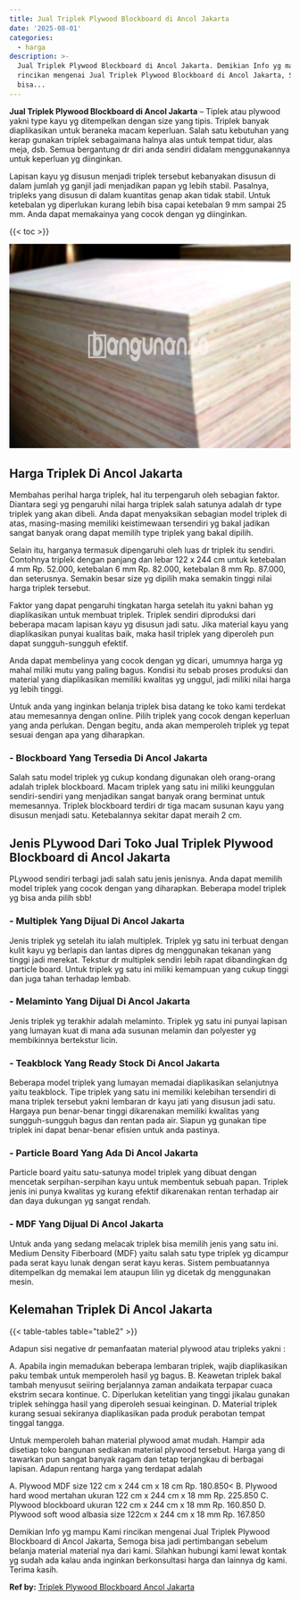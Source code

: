```yaml
---
title: Jual Triplek Plywood Blockboard di Ancol Jakarta
date: '2025-08-01'
categories:
  - harga
description: >-
  Jual Triplek Plywood Blockboard di Ancol Jakarta. Demikian Info yg mampu Kami
  rincikan mengenai Jual Triplek Plywood Blockboard di Ancol Jakarta, Semoga
  bisa...
---
```


**Jual Triplek Plywood Blockboard di Ancol Jakarta** – Tiplek atau plywood yakni type kayu yg ditempelkan dengan size yang tipis. Triplek banyak diaplikasikan untuk beraneka macam keperluan. Salah satu kebutuhan yang kerap gunakan triplek sebagaimana halnya alas untuk tempat tidur, alas meja, dsb. Semua bergantung dr diri anda sendiri didalam menggunakannya untuk keperluan yg diinginkan.

Lapisan kayu yg disusun menjadi triplek tersebut kebanyakan disusun di dalam jumlah yg ganjil jadi menjadikan papan yg lebih stabil. Pasalnya, tripleks yang disusun di dalam kuantitas genap akan tidak stabil. Untuk ketebalan yg diperlukan kurang lebih bisa capai ketebalan 9 mm sampai 25 mm. Anda dapat memakainya yang cocok dengan yg diinginkan.

{{< toc >}}

![Jual Triplek Plywood Blockboard di Ancol Jakarta](/images/jual-triplek-murah-35.png)

## Harga Triplek Di Ancol Jakarta

Membahas perihal harga triplek, hal itu terpengaruh oleh sebagian faktor. Diantara segi yg pengaruhi nilai harga triplek salah satunya adalah dr type triplek yang akan dibeli. Anda dapat menyaksikan sebagian model triplek di atas, masing-masing memiliki keistimewaan tersendiri yg bakal jadikan sangat banyak orang dapat memilih type triplek yang bakal dipilih.

Selain itu, harganya termasuk dipengaruhi oleh luas dr triplek itu sendiri. Contohnya triplek dengan panjang dan lebar 122 x 244 cm untuk ketebalan 4 mm Rp. 52.000, ketebalan 6 mm Rp. 82.000, ketebalan 8 mm Rp. 87.000, dan seterusnya. Semakin besar size yg dipilih maka semakin tinggi nilai harga triplek tersebut.

Faktor yang dapat pengaruhi tingkatan harga setelah itu yakni bahan yg diaplikasikan untuk membuat triplek. Triplek sendiri diproduksi dari beberapa macam lapisan kayu yg disusun jadi satu. Jika material kayu yang diaplikasikan punyai kualitas baik, maka hasil triplek yang diperoleh pun dapat sungguh-sungguh efektif.

Anda dapat membelinya yang cocok dengan yg dicari, umumnya harga yg mahal miliki mutu yang paling bagus. Kondisi itu sebab proses produksi dan material yang diaplikasikan memiliki kwalitas yg unggul, jadi miliki nilai harga yg lebih tinggi.

Untuk anda yang inginkan belanja triplek bisa datang ke toko kami terdekat atau memesannya dengan online. Pilih triplek yang cocok dengan keperluan yang anda perlukan. Dengan begitu, anda akan memperoleh triplek yg tepat sesuai dengan apa yang diharapkan.

### \- Blockboard Yang Tersedia Di Ancol Jakarta

Salah satu model triplek yg cukup kondang digunakan oleh orang-orang adalah triplek blockboard. Macam triplek yang satu ini miliki keunggulan sendiri-sendiri yang menjadikan sangat banyak orang berminat untuk memesannya. Triplek blockboard terdiri dr tiga macam susunan kayu yang disusun menjadi satu. Ketebalannya sekitar dapat meraih 2 cm.

## Jenis PLywood Dari Toko Jual Triplek Plywood Blockboard di Ancol Jakarta

PLywood sendiri terbagi jadi salah satu jenis jenisnya. Anda dapat memilih model triplek yang cocok dengan yang diharapkan. Beberapa model triplek yg bisa anda pilih sbb!

### \- Multiplek Yang Dijual Di Ancol Jakarta

Jenis triplek yg setelah itu ialah multiplek. Triplek yg satu ini terbuat dengan kulit kayu yg berlapis dan lantas dipres dg menggunakan tekanan yang tinggi jadi merekat. Tekstur dr multiplek sendiri lebih rapat dibandingkan dg particle board. Untuk triplek yg satu ini miliki kemampuan yang cukup tinggi dan juga tahan terhadap lembab.

### \- Melaminto Yang Dijual Di Ancol Jakarta

Jenis triplek yg terakhir adalah melaminto. Triplek yg satu ini punyai lapisan yang lumayan kuat di mana ada susunan melamin dan polyester yg membikinnya bertekstur licin.

### \- Teakblock Yang Ready Stock Di Ancol Jakarta

Beberapa model triplek yang lumayan memadai diaplikasikan selanjutnya yaitu teakblock. Tipe triplek yang satu ini memiliki kelebihan tersendiri di mana triplek tersebut yakni lembaran dr kayu jati yang disusun jadi satu. Hargaya pun benar-benar tinggi dikarenakan memiliki kwalitas yang sungguh-sungguh bagus dan rentan pada air. Siapun yg gunakan tipe triplek ini dapat benar-benar efisien untuk anda pastinya.

### \- Particle Board Yang Ada Di Ancol Jakarta

Particle board yaitu satu-satunya model triplek yang dibuat dengan mencetak serpihan-serpihan kayu untuk membentuk sebuah papan. Triplek jenis ini punya kwalitas yg kurang efektif dikarenakan rentan terhadap air dan daya dukungan yg sangat rendah.

### \- MDF Yang Dijual Di Ancol Jakarta

Untuk anda yang sedang melacak triplek bisa memilih jenis yang satu ini. Medium Density Fiberboard (MDF) yaitu salah satu type triplek yg dicampur pada serat kayu lunak dengan serat kayu keras. Sistem pembuatannya ditempelkan dg memakai lem ataupun lilin yg dicetak dg menggunakan mesin.

## Kelemahan Triplek Di Ancol Jakarta

{{< table-tables table="table2" >}}

Adapun sisi negative dr pemanfaatan material plywood atau tripleks yakni :

A. Apabila ingin memadukan beberapa lembaran triplek, wajib diaplikasikan paku tembak untuk memperoleh hasil yg bagus. B. Keawetan triplek bakal tambah menyusut seiiring berjalannya zaman andaikata terpapar cuaca ekstrim secara kontinue. C. Diperlukan ketelitian yang tinggi jikalau gunakan triplek sehingga hasil yang diperoleh sesuai keinginan. D. Material triplek kurang sesuai sekiranya diaplikasikan pada produk perabotan tempat tinggal tangga.

Untuk memperoleh bahan material plywood amat mudah. Hampir ada disetiap toko bangunan sediakan material plywood tersebut. Harga yang di tawarkan pun sangat banyak ragam dan tetap terjangkau di berbagai lapisan. Adapun rentang harga yang terdapat adalah

A. Plywood MDF size 122 cm x 244 cm x 18 cm Rp. 180.850< B. Plywood hard wood mertahan ukuran 122 cm x 244 cm x 18 mm Rp. 225.850 C. Plywood blockboard ukuran 122 cm x 244 cm x 18 mm Rp. 160.850 D. Plywood soft wood albasia size 122cm x 244 cm x 18 mm Rp. 167.850

Demikian Info yg mampu Kami rincikan mengenai Jual Triplek Plywood Blockboard di Ancol Jakarta, Semoga bisa jadi pertimbangan sebelum belanja material material nya dari kami. Silahkan hubungi kami lewat kontak yg sudah ada kalau anda inginkan berkonsultasi harga dan lainnya dg kami. Terima kasih.

**Ref by:** [Triplek Plywood Blockboard Ancol Jakarta](https://id.wikipedia.org/wiki/Triplek)
